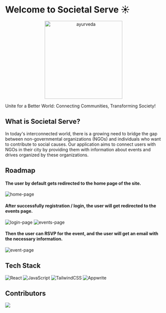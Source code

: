 # Welcome to Societal Serve ☀️

<div style="text-align: center;">
<img src="https://ik.imagekit.io/kirtanchandak/Societal_Serve/sun-removebg-preview.png?updatedAt=1686853495673" height="250" width="250" alt="ayurveda" />
</div>

Unite for a Better World: Connecting Communities, Transforming Society!

## What is Societal Serve?

In today's interconnected world, there is a growing need to bridge the gap between non-governmental organizations (NGOs) and individuals who want to contribute to social causes. Our application aims to connect users with NGOs in their city by providing them with information about events and drives organized by these organizations.

## Roadmap

#### The user by default gets redirected to the **home page** of the site.

<img src="https://ik.imagekit.io/kirtanchandak/Societal_Serve/soHome.png?updatedAt=1686853320310" alt="home-page" />

#### After successfully registration / login, the user will get redirected to the events page.

<img src="https://ik.imagekit.io/kirtanchandak/Societal_Serve/soLogin.png?updatedAt=1686853319827" alt="login-page" />
<img src="https://ik.imagekit.io/kirtanchandak/Societal_Serve/soEvents.png?updatedAt=1686853321694" alt="events-page" />

#### Then the user can RSVP for the event, and the user will get an email with the necessary information. 

<img src="https://ik.imagekit.io/kirtanchandak/Societal_Serve/soSingle.png?updatedAt=1686853321775" alt="event-page" />


## Tech Stack

![React](https://img.shields.io/badge/react-%2320232a.svg?style=for-the-badge&logo=react&logoColor=%2361DAFB)
![JavaScript](https://img.shields.io/badge/javascript-%23323330.svg?style=for-the-badge&logo=javascript&logoColor=%23F7DF1E)
![TailwindCSS](https://img.shields.io/badge/tailwindcss-%2338B2AC.svg?style=for-the-badge&logo=tailwind-css&logoColor=white)
![Appwrite](https://img.shields.io/badge/appwrite-%23C90A45.svg?style=for-the-badge&logo=appwrite&logoColor=white)

## Contributors

<a href="https://github.com/kirtanchandak/SocietalServe/graphs/contributors">
  <img src="https://contrib.rocks/image?repo=kirtanchandak/SocietalServe" />
</a>

